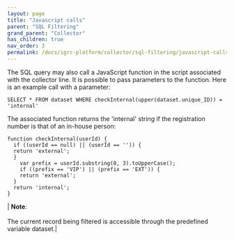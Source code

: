 ```yaml
---
layout: page
title: "Javascript calls"
parent: "SQL Filtering"
grand_parent: "Collector"
has_children: true
nav_order: 3
permalink: /docs/igrc-platform/collector/sql-filtering/javascript-calls/
---
```


The SQL query may also call a JavaScript function in the script associated with the collector line. It is possible to pass parameters to the function. Here is an example call with a parameter:   

`SELECT * FROM dataset WHERE checkInternal(upper(dataset.unique_ID)) = 'internal'`  

The associated function returns the 'internal' string if the registration number is that of an in-house person:  
```
function checkInternal(userId) {
  if ((userId == null) || (userId == '')) {
  return 'external';
  }
    var prefix = userId.substring(0, 3).toUpperCase();
    if ((prefix == 'VIP') || (prefix == 'EXT')) {
    return 'external';
  }
  return 'internal';
}
```

| **Note**: <br><br> The current record being filtered is accessible through the predefined variable dataset.|
